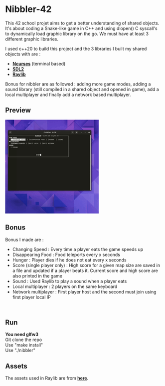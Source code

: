 # **Nibbler-42**

This 42 school projet aims to get a better understanding of shared objects. It's about coding a Snake-like game in C++ and using dlopen() C syscall's to dynamically load graphic library on the go. We must have at least 3 different graphic libraries.

I used c++20 to build this project and the 3 libraries I built my shared objects with are : 
- [**Ncurses**](https://github.com/mirror/ncurses) (terminal based)
- [**SDL2**](https://github.com/libsdl-org/SDL)
- [**Raylib**](https://github.com/raysan5/raylib)

Bonus for nibbler are as followed : adding more game modes, adding a sound library (still compiled in a shared object and opened in game), add a local multiplayer and finally add a network based multiplayer.

## Preview
![screencast of a Snake game rendered with the 3 libraris](https://github.com/LouisTruch/42-nibbler/blob/master/.github/gif.gif)

## Bonus
Bonus I made are :
- Changing Speed : Every time a player eats the game speeds up
- Disappearing Food : Food teleports every x seconds
- Hunger : Player dies if he does not eat every x seconds
- Score (single player only) : High score for a given map size are saved in a file and updated if a player beats it. Current score and high score are also printed in the game
- Sound : Used Raylib to play a sound when a player eats
- Local multiplayer : 2 players on the same keyboard
- Network multiplayer : First player host and the second must join using first player local IP 
<br />

## **Run**
**You need glfw3**<br />
Git clone the repo <br />
Use "make install" <br />
Use "./nibbler" <br />

## Assets
The assets used in Raylib are from [**here**](https://opengameart.org/content/snake-game-assets).